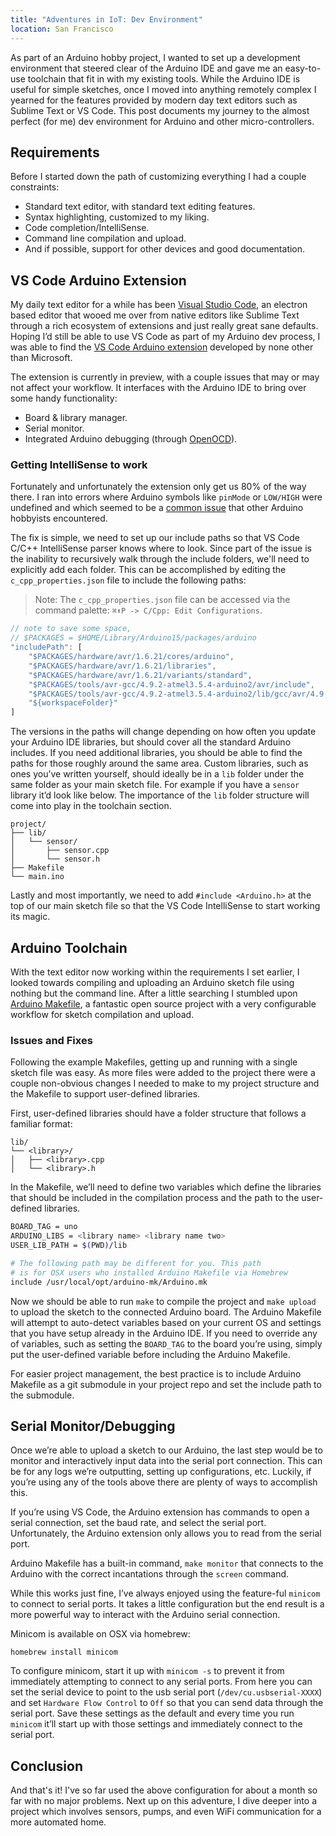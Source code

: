 ```yaml
---
title: "Adventures in IoT: Dev Environment"
location: San Francisco
---
```


As part of an Arduino hobby project, I wanted to set up a development
environment that steered clear of the Arduino IDE and gave me an
easy-to-use toolchain that fit in with my existing tools. While the Arduino
IDE is useful for simple sketches, once I moved into anything remotely
complex I yearned for the features provided by modern day text editors such
as Sublime Text or VS Code. This post documents my journey to the almost
perfect (for me) dev environment for Arduino and other micro-controllers.


## Requirements

Before I started down the path of customizing everything I had a couple
constraints:

* Standard text editor, with standard text editing features.
* Syntax highlighting, customized to my liking.
* Code completion/IntelliSense.
* Command line compilation and upload.
* And if possible, support for other devices and good documentation.


## VS Code Arduino Extension

My daily text editor for a while has been [Visual Studio Code][vscode], an
electron based editor that wooed me over from native editors like Sublime
Text through a rich ecosystem of extensions and just really great sane
defaults. Hoping I’d still be able to use VS Code as part of my Arduino dev
process, I was able to find the [VS Code Arduino extension][vscode-ext]
developed by none other than Microsoft.

The extension is currently in preview, with a couple issues that may or may
not affect your workflow. It interfaces with the Arduino IDE to bring over
some handy functionality:

* Board & library manager.
* Serial monitor.
* Integrated Arduino debugging (through [OpenOCD][openocd]).

[openocd]: http://openocd.org
[vscode]: https://code.visualstudio.com
[vscode-ext]: https://github.com/Microsoft/vscode-arduino


### Getting IntelliSense to work

Fortunately and unfortunately the extension only get us 80% of the way
there. I ran into errors where Arduino symbols like `pinMode` or `LOW/HIGH`
were undefined and which seemed to be a [common issue][ext-issue] that
other Arduino hobbyists encountered.

The fix is simple, we need to set up our include paths so that VS Code
C/C++ IntelliSense parser knows where to look. Since part of the issue is
the inability to recursively walk through the include folders, we'll need
to explicitly add each folder. This can be accomplished by editing the
`c_cpp_properties.json` file to include the following paths:

> Note: The `c_cpp_properties.json` file can be accessed via the command
> palette: `⌘⬆P -> C/Cpp: Edit Configurations`.

``` javascript
// note to save some space,
// $PACKAGES = $HOME/Library/Arduino15/packages/arduino
"includePath": [
    "$PACKAGES/hardware/avr/1.6.21/cores/arduino",
    "$PACKAGES/hardware/avr/1.6.21/libraries",
    "$PACKAGES/hardware/avr/1.6.21/variants/standard",
    "$PACKAGES/tools/avr-gcc/4.9.2-atmel3.5.4-arduino2/avr/include",
    "$PACKAGES/tools/avr-gcc/4.9.2-atmel3.5.4-arduino2/lib/gcc/avr/4.9.2/include",
    "${workspaceFolder}"
]
```

The versions in the paths will change depending on how often you update
your Arduino IDE libraries, but should cover all the standard Arduino
includes. If you need additional libraries, you should be able to find the
paths for those roughly around the same area. Custom libraries, such as
ones you’ve written yourself, should ideally be in a `lib` folder under
the same folder as your main sketch file. For example if you have a
`sensor` library it’d look like below. The importance of the `lib` folder
structure will come into play in the toolchain section.

```
project/
├── lib/
│   └── sensor/
│       ├── sensor.cpp
│       └── sensor.h
├── Makefile
└── main.ino
```

Lastly and most importantly, we need to add `#include <Arduino.h>` at the
top of our main sketch file so that the VS Code IntelliSense to start
working its magic.

[ext-issue]: https://github.com/Microsoft/vscode-arduino/issues/438


## Arduino Toolchain

With the text editor now working within the requirements I set earlier, I
looked towards compiling and uploading an Arduino sketch file using nothing
but the command line. After a little searching I stumbled upon
[Arduino Makefile][makefile], a fantastic open source project with a very
configurable workflow for sketch compilation and upload.

[makefile]: https://github.com/sudar/Arduino-Makefile


### Issues and Fixes

Following the example Makefiles, getting up and running with a single
sketch file was easy. As more files were added to the project there
were a couple non-obvious changes I needed to make to my project structure
and the Makefile to support user-defined libraries.

First, user-defined libraries should have a folder structure that follows a
familiar format:

```
lib/
└── <library>/
│   ├── <library>.cpp
│   └── <library>.h
```

In the Makefile, we’ll need to define two variables which define the
libraries that should be included in the compilation process and the path
to the user-defined libraries.

``` bash
BOARD_TAG = uno
ARDUINO_LIBS = <library name> <library name two>
USER_LIB_PATH = $(PWD)/lib

# The following path may be different for you. This path
# is for OSX users who installed Arduino Makefile via Homebrew
include /usr/local/opt/arduino-mk/Arduino.mk
```

Now we should be able to run `make`  to compile the project and `make
upload` to upload the sketch to the connected Arduino board. The Arduino
Makefile will attempt to auto-detect variables based on your current OS and
settings that you have setup already in the Arduino IDE. If you need to
override any of variables, such as setting the `BOARD_TAG` to the board
you’re using, simply put the user-defined variable before including the
Arduino Makefile.

For easier project management, the best practice is to include Arduino
Makefile as a git submodule in your project repo and set the include path
to the submodule.


## Serial Monitor/Debugging

Once we’re able to upload a sketch to our Arduino, the last step would be
to monitor and interactively input data into the serial port connection.
This can be for any logs we’re outputting, setting up configurations, etc.
Luckily, if you’re using any of the tools above there are plenty of ways to
accomplish this.

If you’re using VS Code, the Arduino extension has commands to open a
serial connection, set the baud rate, and select the serial port.
Unfortunately, the Arduino extension only allows you to read from the
serial port.

Arduino Makefile has a built-in command, `make monitor` that connects to
the Arduino with the correct incantations through the `screen` command.

While this works just fine, I’ve always enjoyed using the feature-ful
`minicom` to connect to serial ports. It takes a little configuration but
the end result is a more powerful way to interact with the Arduino serial
connection.

Minicom is available on OSX via homebrew:

```
homebrew install minicom
```

To configure minicom, start it up with `minicom -s` to prevent it from
immediately attempting to connect to any serial ports.  From here you can
set the serial device to point to the usb serial port
(`/dev/cu.usbserial-XXXX`) and set `Hardware Flow Control` to `Off` so that
you can send data through the serial port. Save these settings as the default
and every time you run `minicom` it’ll start up with those settings and
immediately connect to the serial port.


## Conclusion

And that's it! I've so far used the above configuration for about a month
so far with no major problems. Next up on this adventure, I dive deeper
into a project which involves sensors, pumps, and even WiFi communication
for a more automated home.
